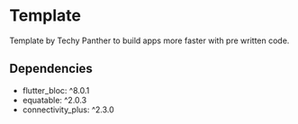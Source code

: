 # Template

Template by Techy Panther to build apps more faster with pre written code.

## Dependencies
- flutter_bloc: ^8.0.1
- equatable: ^2.0.3
- connectivity_plus: ^2.3.0

